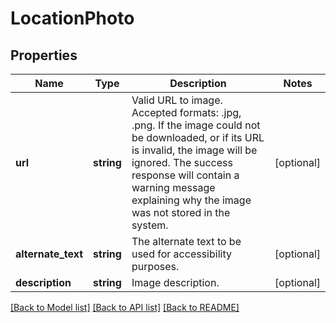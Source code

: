 # LocationPhoto

## Properties
Name | Type | Description | Notes
------------ | ------------- | ------------- | -------------
**url** | **string** | Valid URL to image. Accepted formats: .jpg, .png.  If the image could not be downloaded, or if its URL is invalid, the image will be ignored. The success response will contain a warning message explaining why the image was not stored in the system. | [optional] 
**alternate_text** | **string** | The alternate text to be used for accessibility purposes. | [optional] 
**description** | **string** | Image description. | [optional] 

[[Back to Model list]](../README.md#documentation-for-models) [[Back to API list]](../README.md#documentation-for-api-endpoints) [[Back to README]](../README.md)


